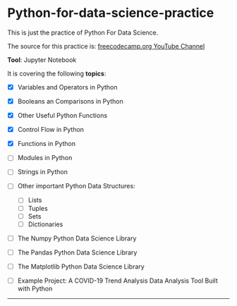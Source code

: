 # Python-for-data-science-practice
This is just the practice of Python For Data Science.

The source for this practice is: [freecodecamp.org YouTube Channel](https://www.youtube.com/watch?v=LHBE6Q9XlzI)


**Tool**: Jupyter Notebook

It is covering the following **topics**:

- [x] Variables and Operators in Python
- [x] Booleans an Comparisons in Python
- [x] Other Useful Python Functions
- [x] Control Flow in Python
- [x] Functions in Python
- [ ] Modules in Python
- [ ] Strings in Python
- [ ] Other important Python Data Structures:
  - [ ] Lists
  - [ ] Tuples
  - [ ] Sets
  - [ ] Dictionaries
- [ ] The Numpy Python Data Science Library
- [ ] The Pandas Python Data Science Library
- [ ] The Matplotlib Python Data Science Library
- [ ] Example Project: A COVID-19 Trend Analysis Data Analysis Tool Built with Python


---
